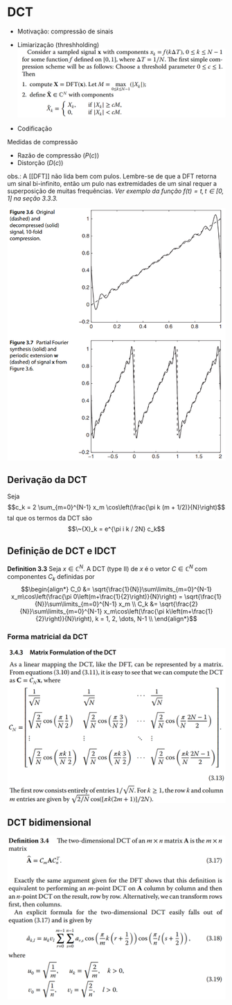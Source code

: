# DCT

- Motivação: compressão de sinais

- Limiarização (threshholding)
  ![limiarização](image-4.png)
- Codificação

Medidas de compressão
- Razão de compressão ($P(c)$)
- Distorção ($D(c)$)

obs.: A [[DFT]] não lida bem com pulos. Lembre-se de que a DFT retorna um sinal bi-infinito, então um pulo nas extremidades de um sinal requer a superposição de muitas frequências.
*Ver exemplo da função $f(t) = t, t \in [0,1]$ na seção 3.3.3.*

![DFT estendida da função identidade](image-5.png)

## Derivação da DCT

Seja
$$c_k = 2 \sum_{m=0}^{N-1} x_m \cos\left(\frac{\pi k (m + 1/2)}{N}\right)$$
tal que os termos da DCT são
$$\~{X}_k = e^{\pi i k / 2N} c_k$$

## Definição de DCT e IDCT

**Definition 3.3** Seja $x \in \mathbb{C}^N$. A DCT (type II) de $x$ é o vetor $C \in \mathbb{C}^N$ com componentes $C_k$ definidas por
$$\begin{align*}
	C_0 &= \sqrt{\frac{1}{N}}\sum\limits_{m=0}^{N-1} x_m\cos\left(\frac{\pi 0\left(m+\frac{1}{2}\right)}{N}\right)
	= \sqrt{\frac{1}{N}}\sum\limits_{m=0}^{N-1} x_m \\
	C_k &= \sqrt{\frac{2}{N}}\sum\limits_{m=0}^{N-1} x_m\cos\left(\frac{\pi k\left(m+\frac{1}{2}\right)}{N}\right), k = 1, 2, \dots, N-1 \\
\end{align*}$$

### Forma matricial da DCT

![Forma matricial da DCT](image-6.png)

## DCT bidimensional

![Alt text](image-7.png)